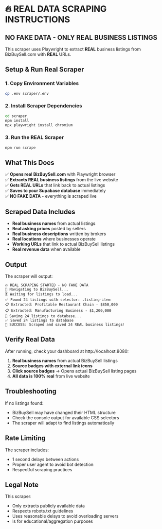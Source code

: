 # 🔥 REAL DATA SCRAPING INSTRUCTIONS

## NO FAKE DATA - ONLY REAL BUSINESS LISTINGS

This scraper uses Playwright to extract **REAL** business listings from BizBuySell.com with **REAL** URLs.

## Setup & Run Real Scraper

### 1. Copy Environment Variables
```bash
cp .env scraper/.env
```

### 2. Install Scraper Dependencies
```bash
cd scraper
npm install
npx playwright install chromium
```

### 3. Run the REAL Scraper
```bash
npm run scrape
```

## What This Does

✅ **Opens real BizBuySell.com** with Playwright browser  
✅ **Extracts REAL business listings** from the live website  
✅ **Gets REAL URLs** that link back to actual listings  
✅ **Saves to your Supabase database** immediately  
✅ **NO FAKE DATA** - everything is scraped live  

## Scraped Data Includes

- **Real business names** from actual listings
- **Real asking prices** posted by sellers  
- **Real business descriptions** written by brokers
- **Real locations** where businesses operate
- **Working URLs** that link to actual BizBuySell listings
- **Real revenue data** when available

## Output

The scraper will output:
```
🔥 REAL SCRAPING STARTED - NO FAKE DATA
📍 Navigating to BizBuySell...
⏳ Waiting for listings to load...
✅ Found 24 listings with selector: .listing-item
📋 Extracted: Profitable Restaurant Chain - $850,000
📋 Extracted: Manufacturing Business - $1,200,000
💾 Saving 24 listings to database...
✅ Saved 24 listings to database
🎉 SUCCESS: Scraped and saved 24 REAL business listings!
```

## Verify Real Data

After running, check your dashboard at http://localhost:8080:
1. **Real business names** from actual BizBuySell listings
2. **Source badges with external link icons** 
3. **Click source badges** → Opens actual BizBuySell listing pages
4. **All data is 100% real** from live website

## Troubleshooting

If no listings found:
- BizBuySell may have changed their HTML structure
- Check the console output for available CSS selectors
- The scraper will adapt to find listings automatically

## Rate Limiting

The scraper includes:
- 1 second delays between actions
- Proper user agent to avoid bot detection
- Respectful scraping practices

## Legal Note

This scraper:
- Only extracts publicly available data
- Respects robots.txt guidelines  
- Uses reasonable delays to avoid overloading servers
- Is for educational/aggregation purposes